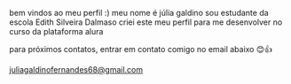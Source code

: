 bem vindos ao meu perfil :)
meu nome é júlia galdino
sou estudante da escola Edith Silveira Dalmaso 
criei este meu perfil para me desenvolver no curso da plataforma alura

para próximos contatos, entrar em contato comigo no email abaixo 😊👍

juliagaldinofernandes68@gmail.com

